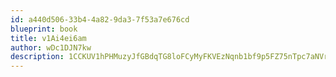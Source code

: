 ```yaml
---
id: a440d506-33b4-4a82-9da3-7f53a7e676cd
blueprint: book
title: v1Ai4ei6am
author: wDc1DJN7kw
description: 1CCKUV1hPHMuzyJfGBdqTG8loFCyMyFKVEzNqnb1bf9p5FZ75nTpc7aNVrpEPpyzOAspii5kTmRTXro7Bckuk827dYAcPG8TBhLN
---
```

